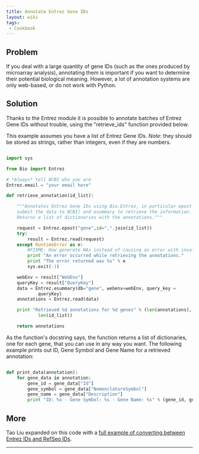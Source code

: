 ```yaml
---
title: Annotate Entrez Gene IDs
layout: wiki
tags:
 - Cookbook
---
```


Problem
-------

If you deal with a large quantity of gene IDs (such as the ones produced
by microarray analysis), annotating them is important if you want to
determine their potential biological meaning. However, a lot of
annotation systems are only web-based, or do not work with Python.

Solution
--------

Thanks to the Entrez module it is possible to annotate batches of Entrez
Gene IDs without trouble, using the "retrieve\_ids" function provided
below.

This example assumes you have a list of Entrez Gene IDs. *Note*: they
should be stored as strings, rather than integers, even if they are
numbers.

``` python

import sys

from Bio import Entrez

# *Always* tell NCBI who you are
Entrez.email = "your email here"

def retrieve_annotation(id_list):

    """Annotates Entrez Gene IDs using Bio.Entrez, in particular epost (to
    submit the data to NCBI) and esummary to retrieve the information. 
    Returns a list of dictionaries with the annotations."""

    request = Entrez.epost("gene",id=",".join(id_list))
    try:
        result = Entrez.read(request)
    except RuntimeError as e:
        #FIXME: How generate NAs instead of causing an error with invalid IDs?
        print "An error occurred while retrieving the annotations."
        print "The error returned was %s" % e
        sys.exit(-1)

    webEnv = result["WebEnv"]
    queryKey = result["QueryKey"]
    data = Entrez.esummary(db="gene", webenv=webEnv, query_key =
            queryKey)
    annotations = Entrez.read(data)

    print "Retrieved %d annotations for %d genes" % (len(annotations),
            len(id_list))

    return annotations
```

As the function's docstring says, the function returns a list of
dictionaries, one for each gene, that you can use in any way you want.
The following example prints out ID, Gene Symbol and Gene Name for a
retrieved annotation:

``` python

def print_data(annotation):
    for gene_data in annotation:
        gene_id = gene_data["Id"]
        gene_symbol = gene_data["NomenclatureSymbol"]
        gene_name = gene_data["Description"]
        print "ID: %s - Gene Symbol: %s - Gene Name: %s" % (gene_id, gene_symbol, gene_name)
```

More
----

Tao Liu expanded on this code with a [full example of converting between
Entrez IDs and RefSeq
IDs](http://blog.vladimirliu.com/2011/05/05/convert-between-entrez-ids-and-refseq-ids-using-biopython/).

------------------------------------------------------------------------
